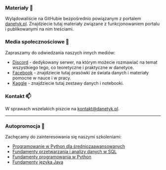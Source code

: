 ### Materiały 📖

Wylądowaliście na GitHubie bezpośrednio powiązanym z portalem [danetyk.pl](https://danetyk.pl/). Znajdziecie tutaj materiały związane z funkcjonowaniem portalu i publikowanymi na nim treściami.

### Media społecznościowe 🤝

Zapraszamy do odwiedzania naszych innych mediów:

* [Discord](https://discord.gg/TZYfQGsn) - dedykowany serwer, na którym możecie rozmawiać na temat wszystkiego tego, co teoretyczne i praktyczne w danetyce. 
* [Facebook](https://www.facebook.com/danetykpl) - znajdziecie tutaj prasówki ze świata danych i materiały pomocne w nauce i w pracy.
* [Kaggle](https://www.kaggle.com/danetykpl) - znajdziecie tutaj zestawy danych i notebooki.

### Kontakt 📫
W sprawach wszelakich piszcie na kontakt@danetyk.pl.

---

### Autopromocja 🌱

Zachęcamy do zainteresowania się naszymi szkoleniami:

 * [Programowanie w Python dla średniozaawansowanych](https://strefakursow.pl/kursy/programowanie/kurs_programowanie_w_python_dla_sredniozaawansowanych.html?ref=111440)
 * [Fundamenty przetwarzania i analizy danych w SQL](https://strefakursow.pl/kursy/programowanie/fundamenty_przetwarzania_i_analizy_danych_w_sql.html?ref=111440)
 * [Fundamenty programowania w Python](https://strefakursow.pl/kursy/programowanie/fundamenty_programowania_w_python.html?ref=111440)
 * [Fundamenty języka Java](https://strefakursow.pl/kursy/programowanie/fundamenty_jezyka_java.html?ref=111440)
